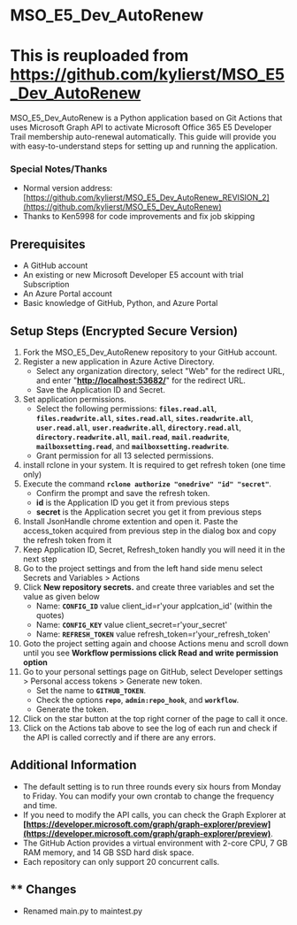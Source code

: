 # **MSO_E5_Dev_AutoRenew**
# This is reuploaded from https://github.com/kylierst/MSO_E5_Dev_AutoRenew
MSO_E5_Dev_AutoRenew is a Python application based on Git Actions that uses Microsoft Graph API to activate Microsoft Office 365 E5 Developer Trail membership auto-renewal automatically. This guide will provide you with easy-to-understand steps for setting up and running the application.

### Special Notes/Thanks ###
* Normal version address: [https://github.com/kylierst/MSO_E5_Dev_AutoRenew_REVISION_2](https://github.com/kylierst/MSO_E5_Dev_AutoRenew)
* Thanks to Ken5998 for code improvements and fix job skipping

## **Prerequisites**

- A GitHub account
- An existing or new Microsoft Developer E5 account with trial Subscription
- An Azure Portal account
- Basic knowledge of GitHub, Python, and Azure Portal

## **Setup Steps (Encrypted Secure Version)**

1. Fork the MSO_E5_Dev_AutoRenew repository to your GitHub account.
2. Register a new application in Azure Active Directory.
    - Select any organization directory, select "Web" for the redirect URL, and enter "**[http://localhost:53682/](http://localhost:53682/)**" for the redirect URL.
    - Save the Application ID and Secret.
3. Set application permissions.
    - Select the following permissions: **`files.read.all`**, **`files.readwrite.all`**, **`sites.read.all`**, **`sites.readwrite.all`**, **`user.read.all`**, **`user.readwrite.all`**, **`directory.read.all`**, **`directory.readwrite.all`**, **`mail.read`**, **`mail.readwrite`**, **`mailboxsetting.read`**, and **`mailboxsetting.readwrite`**.
    - Grant permission for all 13 selected permissions.
4. install rclone in your system. It is required to get refresh token (one time only)
5. Execute the command **`rclone authorize "onedrive" "id" "secret"`**.
    - Confirm the prompt and save the refresh token.
    - **id** is the Application ID you get it from previous steps
    - **secret** is the Application secret you get it from previous steps
6. Install JsonHandle chrome extention and open it. Paste the access_token acquired from previous step in the dialog box and copy the refresh token from it
7. Keep Application ID, Secret, Refresh_token handly you will need it in the next step
8. Go to the project settings and from the left hand side menu select Secrets and Variables > Actions
9. Click **New repository secrets.** and create three variables and set the value as given below
    - Name: **`CONFIG_ID`** value client_id=r'your applcation_id' (within the quotes)
    - Name: **`CONFIG_KEY`** value client_secret=r'your_secret'
    - Name: **`REFRESH_TOKEN`** value refresh_token=r'your_refresh_token'
10. Goto the project setting again and choose Actions menu and scroll down until you see **Workflow permissions click Read and write permission option**
11. Go to your personal settings page on GitHub, select Developer settings > Personal access tokens > Generate new token.
    - Set the name to **`GITHUB_TOKEN`**.
    - Check the options **`repo`**, **`admin:repo_hook`**, and **`workflow`**.
    - Generate the token.
12. Click on the star button at the top right corner of the page to call it once.
13. Click on the Actions tab above to see the log of each run and check if the API is called correctly and if there are any errors.

## **Additional Information**

- The default setting is to run three rounds every six hours from Monday to Friday. You can modify your own crontab to change the frequency and time.
- If you need to modify the API calls, you can check the Graph Explorer at **[https://developer.microsoft.com/graph/graph-explorer/preview](https://developer.microsoft.com/graph/graph-explorer/preview)**.
- The GitHub Action provides a virtual environment with 2-core CPU, 7 GB RAM memory, and 14 GB SSD hard disk space.
- Each repository can only support 20 concurrent calls.


## ** Changes 
 - Renamed main.py  to maintest.py
